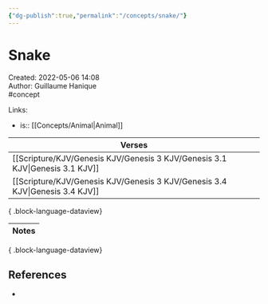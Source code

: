 ```yaml
---
{"dg-publish":true,"permalink":"/concepts/snake/"}
---
```


# Snake

Created: 2022-05-06 14:08  
Author: Guillaume Hanique  
#concept

Links:

- is:: [[Concepts/Animal\|Animal]]

| Verses                                                                          |
| ------------------------------------------------------------------------------- |
| [[Scripture/KJV/Genesis KJV/Genesis 3 KJV/Genesis 3.1 KJV\|Genesis 3.1 KJV]] |
| [[Scripture/KJV/Genesis KJV/Genesis 3 KJV/Genesis 3.4 KJV\|Genesis 3.4 KJV]] |

{ .block-language-dataview}

| Notes |
| ----- |

{ .block-language-dataview}

## References

- 

